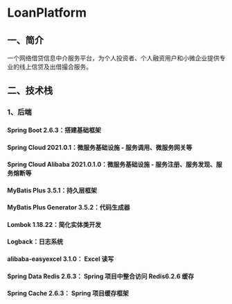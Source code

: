 # LoanPlatform

##  一、简介

一个网络借贷信息中介服务平台，为个人投资者、个人融资用户和小微企业提供专业的线上信贷及出借撮合服务。

## 二、技术栈

### 1、后端
#### Spring Boot 2.6.3：搭建基础框架

#### Spring Cloud 2021.0.1：微服务基础设施 - 服务调用、微服务网关等

#### Spring Cloud Alibaba 2021.0.1.0：微服务基础设施 - 服务注册、服务发现、服务熔断等

#### MyBatis Plus 3.5.1：持久层框架

#### MyBatis Plus Generator 3.5.2：代码生成器

#### Lombok 1.18.22：简化实体类开发

#### Logback：日志系统

#### alibaba-easyexcel 3.1.0： Excel 读写

#### Spring Data Redis 2.6.3： Spring 项目中整合访问 Redis6.2.6 缓存

#### Spring Cache 2.6.3： Spring 项目缓存框架

